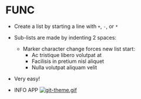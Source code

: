# FUNC
+ Create a list by starting a line with `+`, `-`, or `*`
+ Sub-lists are made by indenting 2 spaces:
  - Marker character change forces new list start:
    * Ac tristique libero volutpat at
    + Facilisis in pretium nisl aliquet
    - Nulla volutpat aliquam velit
+ Very easy!

+ INFO APP
[![git-theme.gif](https://i.postimg.cc/BQXMDk9N/git-theme.gif)](https://postimg.cc/56WBWPtF)

